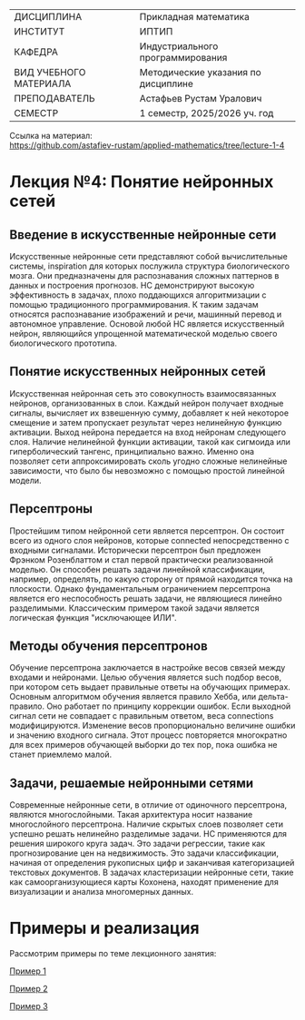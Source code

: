 |||
|---|---|
|ДИСЦИПЛИНА|Прикладная математика|
|ИНСТИТУТ|ИПТИП|
|КАФЕДРА|Индустриального программирования|
|ВИД УЧЕБНОГО МАТЕРИАЛА|Методические указания по дисциплине|
|ПРЕПОДАВАТЕЛЬ|Астафьев Рустам Уралович|
|СЕМЕСТР|1 семестр, 2025/2026 уч. год|

Ссылка на материал: <br>
https://github.com/astafiev-rustam/applied-mathematics/tree/lecture-1-4

# Лекция №4: Понятие нейронных сетей

## Введение в искусственные нейронные сети

Искусственные нейронные сети представляют собой вычислительные системы, inspiration для которых послужила структура биологического мозга. Они предназначены для распознавания сложных паттернов в данных и построения прогнозов. НС демонстрируют высокую эффективность в задачах, плохо поддающихся алгоритмизации с помощью традиционного программирования. К таким задачам относятся распознавание изображений и речи, машинный перевод и автономное управление. Основой любой НС является искусственный нейрон, являющийся упрощенной математической моделью своего биологического прототипа.

## Понятие искусственных нейронных сетей

Искусственная нейронная сеть это совокупность взаимосвязанных нейронов, организованных в слои. Каждый нейрон получает входные сигналы, вычисляет их взвешенную сумму, добавляет к ней некоторое смещение и затем пропускает результат через нелинейную функцию активации. Выход нейрона передается на вход нейронам следующего слоя. Наличие нелинейной функции активации, такой как сигмоида или гиперболический тангенс, принципиально важно. Именно она позволяет сети аппроксимировать сколь угодно сложные нелинейные зависимости, что было бы невозможно с помощью простой линейной модели.

## Персептроны

Простейшим типом нейронной сети является персептрон. Он состоит всего из одного слоя нейронов, которые connected непосредственно с входными сигналами. Исторически персептрон был предложен Фрэнком Розенблаттом и стал первой практически реализованной моделью. Он способен решать задачи линейной классификации, например, определять, по какую сторону от прямой находится точка на плоскости. Однако фундаментальным ограничением персептрона является его неспособность решать задачи, не являющиеся линейно разделимыми. Классическим примером такой задачи является логическая функция "исключающее ИЛИ".

## Методы обучения персептронов

Обучение персептрона заключается в настройке весов связей между входами и нейронами. Целью обучения является such подбор весов, при котором сеть выдает правильные ответы на обучающих примерах. Основным алгоритмом обучения является правило Хебба, или дельта-правило. Оно работает по принципу коррекции ошибок. Если выходной сигнал сети не совпадает с правильным ответом, веса connections модифицируются. Изменение весов пропорционально величине ошибки и значению входного сигнала. Этот процесс повторяется многократно для всех примеров обучающей выборки до тех пор, пока ошибка не станет приемлемо малой.

## Задачи, решаемые нейронными сетями

Современные нейронные сети, в отличие от одиночного персептрона, являются многослойными. Такая архитектура носит название многослойного персептрона. Наличие скрытых слоев позволяет сети успешно решать нелинейно разделимые задачи. НС применяются для решения широкого круга задач. Это задачи регрессии, такие как прогнозирование цен на недвижимость. Это задачи классификации, начиная от определения рукописных цифр и заканчивая категоризацией текстовых документов. В задачах кластеризации нейронные сети, такие как самоорганизующиеся карты Кохонена, находят применение для визуализации и анализа многомерных данных.

# Примеры и реализация
Рассмотрим примеры по теме лекционного занятия:

[Пример 1](https://habr.com/ru/articles/312450/)

[Пример 2](https://neerc.ifmo.ru/wiki/index.php?title=%D0%9D%D0%B5%D0%B9%D1%80%D0%BE%D0%BD%D0%BD%D1%8B%D0%B5_%D1%81%D0%B5%D1%82%D0%B8,_%D0%BF%D0%B5%D1%80%D1%86%D0%B5%D0%BF%D1%82%D1%80%D0%BE%D0%BD)

[Пример 3](https://practicum.yandex.ru/blog/chto-takoe-neyronnye-seti/)